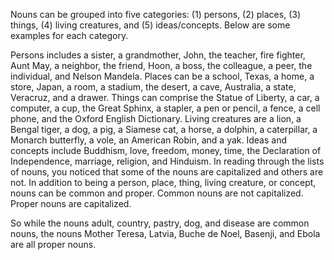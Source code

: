 Nouns can be grouped into five categories: (1) persons, (2) places, (3) things, (4) living creatures, and (5) ideas/concepts. Below are some examples for each category.

Persons includes a sister, a grandmother, John, the teacher, fire fighter, Aunt May, a neighbor, the friend, Hoon, a boss, the colleague, a peer, the individual, and Nelson Mandela.
Places can be a school, Texas, a home, a store, Japan, a room, a stadium, the desert, a cave, Australia, a state, Veracruz, and a drawer.
Things can comprise the Statue of Liberty, a car, a computer, a cup, the Great Sphinx, a stapler, a pen or pencil, a fence, a cell phone, and the Oxford English Dictionary.
Living creatures are a lion, a Bengal tiger, a dog, a pig, a Siamese cat, a horse, a dolphin, a caterpillar, a Monarch butterfly, a vole, an American Robin, and a yak.
Ideas and concepts include Buddhism, love, freedom, money, time, the Declaration of Independence, marriage, religion, and Hinduism.
In reading through the lists of nouns, you noticed that some of the nouns are capitalized and others are not. In addition to being a person, place, thing, living creature, or concept, nouns can be common and proper. Common nouns are not capitalized. Proper nouns are capitalized.

So while the nouns adult, country, pastry, dog, and disease are common nouns, the nouns Mother Teresa, Latvia, Buche de Noel, Basenji, and Ebola are all proper nouns.
